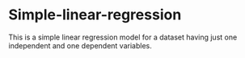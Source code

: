 # Simple-linear-regression
This is a simple linear regression model for a dataset having just one independent and one dependent variables.
